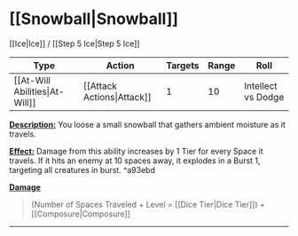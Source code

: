# [[Snowball|Snowball]]
[[Ice|Ice]] / [[Step 5 Ice|Step 5 Ice]]

| Type                           | Action                     | Targets | Range | Roll               |
| ------------------------------ | -------------------------- | ------- | ----- | ------------------ |
| [[At-Will Abilities\|At-Will]] | [[Attack Actions\|Attack]] | 1       | 10    | Intellect vs Dodge |

<u>**Description:**</u> You loose a small snowball that gathers ambient moisture as it travels.

<u>**Effect:**</u> Damage from this ability increases by 1 Tier for every Space it travels. If it hits an enemy at 10 spaces away, it explodes in a Burst 1, targeting all creatures in burst. ^a93ebd


<u>**Damage**</u>
>(Number of Spaces Traveled + Level = [[Dice Tier|Dice Tier]]) + [[Composure|Composure]]

---